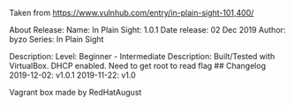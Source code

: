 Taken from https://www.vulnhub.com/entry/in-plain-sight-101,400/ 

About Release:
    Name: In Plain Sight: 1.0.1
    Date release: 02 Dec 2019
    Author: byzo
    Series: In Plain Sight

Description:
    Level: Beginner - Intermediate
    Description: Built/Tested with VirtualBox. DHCP enabled. Need to get root to read flag
    ## Changelog 2019-12-02: v1.0.1 2019-11-22: v1.0 

Vagrant box made by RedHatAugust
